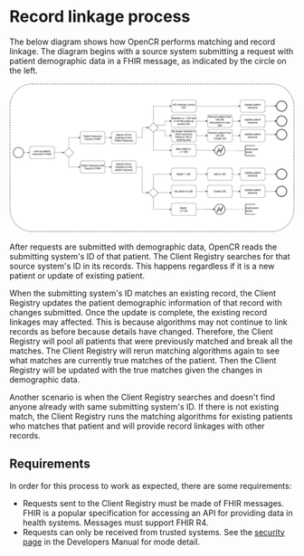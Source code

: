 # Record linkage process

The below diagram shows how OpenCR performs matching and record linkage. The diagram begins with a source system submitting a request with patient demographic data in a FHIR message, as indicated by the circle on the left.

![Matching Process](../images/matching.png)

After requests are submitted with demographic data, OpenCR reads the submitting system's ID of that patient. The Client Registry searches for that source system's ID in its records. This happens regardless if it is a new patient or update of existing patient.

When the submitting system's ID matches an existing record, the Client Registry updates the patient demographic information of that record with changes submitted. Once the update is complete, the existing record linkages may affected. This is because algorithms may not continue to link records as before because details have changed. Therefore, the Client Registry will pool all patients that were previously matched and break all the matches. The Client Registry will rerun matching algorithms again to see what matches are currently true matches of the patient. Then the Client Registry will be updated with the true matches given the changes in demographic data.

Another scenario is when the Client Registry searches and doesn't find anyone already with same submitting system's ID.
If there is not existing match, the Client Registry runs the matching algorithms for existing patients who matches that patient and will provide record linkages with other records.

## Requirements

In order for this process to work as expected, there are some requirements:

* Requests sent to the Client Registry must be made of FHIR messages. FHIR is a popular specification for accessing an API for providing data in health systems. Messages must support FHIR R4.
* Requests can only be received from trusted systems. See the [security page](../dev/security.md) in the Developers Manual for mode detail.